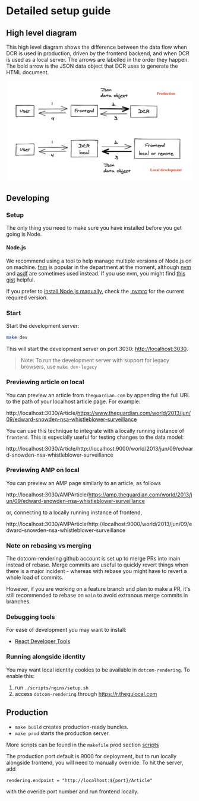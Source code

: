 # Detailed setup guide

## High level diagram

This high level diagram shows the difference between the data flow when DCR is used in production, driven by the frontend backend, and when DCR is used as a local server. The arrows are labelled in the order they happen. The bold arrow is the JSON data object that DCR uses to generate the HTML document.

![](detailed-setup-guide-pics/high-level-diagram.png)

## Developing

### Setup

The only thing you need to make sure you have installed before you get going is Node.

#### Node.js

We recommend using a tool to help manage multiple versions of Node.js on on machine.
[fnm](https://github.com/Schniz/fnm) is popular in the department at the moment, although
[nvm](https://github.com/creationix/nvm) and [asdf](https://github.com/asdf-vm/asdf) are
sometimes used instead.
If you use nvm, you might find
[this gist](https://gist.github.com/sndrs/5940e9e8a3f506b287233ed65365befb) helpful.

If you prefer to [install Node.js manually](https://nodejs.org),
check the [.nvmrc](https://github.com/guardian/dotcom-rendering/blob/main/.nvmrc) for the current required version.

### Start

Start the development server:

```bash
make dev
```

This will start the development server on port 3030: [http://localhost:3030](http://localhost:3030).

> Note: To run the development server with support for legacy browsers, use `make dev-legacy`

### Previewing article on local

You can preview an article from `theguardian.com` by appending the full URL to the path of your localhost article page. For example:

http://localhost:3030/Article/https://www.theguardian.com/world/2013/jun/09/edward-snowden-nsa-whistleblower-surveillance

You can use this technique to integrate with a locally running instance of `frontend`. This is especially useful for testing changes to the data model:

http://localhost:3030/Article/http://localhost:9000/world/2013/jun/09/edward-snowden-nsa-whistleblower-surveillance

### Previewing AMP on local

You can preview an AMP page similarly to an article, as follows

http://localhost:3030/AMPArticle/https://amp.theguardian.com/world/2013/jun/09/edward-snowden-nsa-whistleblower-surveillance

or, connecting to a locally running instance of frontend,

http://localhost:3030/AMPArticle/http://localhost:9000/world/2013/jun/09/edward-snowden-nsa-whistleblower-surveillance

### Note on rebasing vs merging

The dotcom-rendering github account is set up to merge PRs into main instead of rebase. Merge commits are useful to quickly revert things when there is a major incident - whereas with rebase you might have to revert a whole load of commits.

However, if you are working on a feature branch and plan to make a PR, it's still recommended to rebase on `main` to avoid extranous merge commits in branches.

### Debugging tools

For ease of development you may want to install:

-   [React Developer Tools](https://github.com/facebook/react-devtools)

### Running alongside identity

You may want local identity cookies to be available in `dotcom-rendering`. To enable this:

1. run `./scripts/nginx/setup.sh`
1. access `dotcom-rendering` through https://r.thegulocal.com

## Production

-   `make build` creates production-ready bundles.
-   `make prod` starts the production server.

More scripts can be found in the `makefile` prod section [scripts](https://github.com/guardian/dotcom-rendering/blob/main/makefile)

The production port default is 9000 for deployment, but to run locally alongside frontend, you will need to manually override. To hit the server, add

```
rendering.endpoint = "http://localhost:${port}/Article"
```

with the overide port number and run frontend locally.
